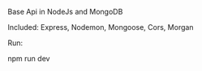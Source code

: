 
Base Api in NodeJs and MongoDB

Included: Express, Nodemon, Mongoose, Cors, Morgan

Run:

npm run dev

